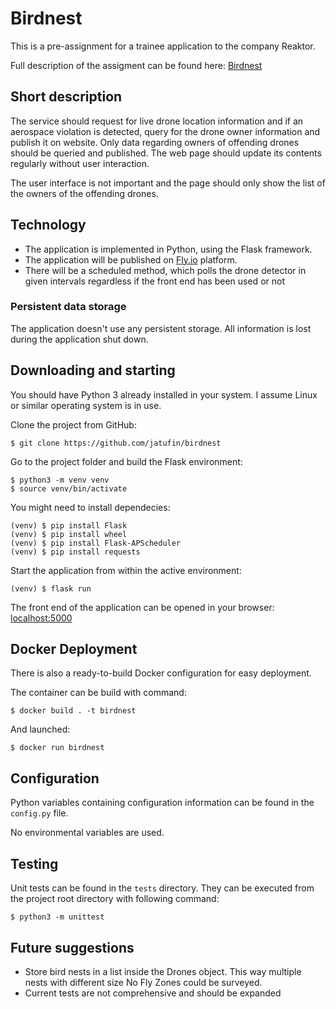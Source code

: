 # Birdnest

This is a pre-assignment for a trainee application to the company Reaktor.

Full description of the assigment can be found here:
[Birdnest](https://assignments.reaktor.com/birdnest/)

## Short description

The service should request for live drone location information and if an aerospace violation is detected, query for the drone owner information and publish it on website. Only data regarding owners of offending drones should be queried and published. The web page should update its contents regularly without user interaction.

The user interface is not important and the page should only show the list of the owners of the offending drones.

## Technology

* The application is implemented in Python, using the Flask framework.
* The application will be published on [Fly.io](fly.io) platform.
* There will be a scheduled method, which polls the drone detector in given
  intervals regardless if the front end has been used or not

### Persistent data storage

The application doesn't use any persistent storage. All information is lost during the application shut down.

## Downloading and starting

You should have Python 3 already installed in your system. I assume Linux or similar operating system is in use.

Clone the project from GitHub:

```
$ git clone https://github.com/jatufin/birdnest
```

Go to the project folder and build the Flask environment:
```
$ python3 -m venv venv
$ source venv/bin/activate
```

You might need to install dependecies:
```
(venv) $ pip install Flask
(venv) $ pip install wheel
(venv) $ pip install Flask-APScheduler
(venv) $ pip install requests
```

Start the application from within the active environment:
```
(venv) $ flask run
```

The front end of the application can be opened in your browser: [localhost:5000](http://localhost:5000/)

## Docker Deployment

There is also a ready-to-build Docker configuration for easy deployment.

The container can be build with command:
```
$ docker build . -t birdnest
```

And launched:
```
$ docker run birdnest
```

## Configuration

Python variables containing configuration information can be found in the `config.py` file.

No environmental variables are used.

## Testing

Unit tests can be found in the `tests` directory. They can be executed from the project root directory with following command:
```
$ python3 -m unittest
```
## Future suggestions

* Store bird nests in a list inside the Drones object. This way multiple nests with different size No Fly Zones could be surveyed.
* Current tests are not comprehensive and should be expanded
